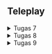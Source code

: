 ## Teleplay

<details>
<summary>Tugas 7</summary>
    
## Proses Pengerjaan Tugas
    
1. Membuat proyek flutter baru dengan nama <b>Teleplay</b>

```
flutter create teleplay
```

2. Membuat file baru bernama `menu.dart`

3. Mengisi file `menu.dart` dengan widget stateless bernama `MyHomePage`.

```
class MyHomePage extends StatelessWidget {
    MyHomePage({super.key});

    @override
    Widget build(BuildContext context) {
        return Scaffold(
            ... // jangan copy titik-titik ini!
        );
    }
}
```

4. Import file `menu.dart` ke file `main.dart`

```
import 'package:teleplay_mobile/menu.dart';
```

5. Membuat class widget bernama `ItemHomePage` untuk membuat object item pada file `menu.dart` denga warna, nama, dan color yang yang memungkinkan Anda membuat objek dengan setiap atribut yang berkorelasi untuk tiap item.

```
class ItemHomePage {
  final String name;
  final IconData icon;
  final Color color;

  ItemHomePage(this.name, this.icon, this.color);
}
```

6. Membuat list of items yang ingin dibuat pada file `menu.dart`.

7. Membuat tiga tombol sederhana dengan ikon dan teks.
```
class ItemCard extends StatelessWidget {
  final ItemHomePage item;
  const ItemCard(this.item, {super.key});

  @override
  Widget build(BuildContext context) {
    return Material(
      color: item.color,
      borderRadius: BorderRadius.circular(12),
      child: InkWell(
        onTap: () {
          ScaffoldMessenger.of(context)
            ..hideCurrentSnackBar()
            ..showSnackBar(SnackBar(
                content: Text("Kamu telah menekan tombol ${item.name}!")));
        },
        // Container untuk menyimpan Icon dan Text
        child: Container(
          width: 240,
          padding: const EdgeInsets.all(8),
          child: Center(
            child: Column(
              // Menyusun ikon dan teks di tengah kartu.
              mainAxisAlignment: MainAxisAlignment.center,
              children: [
                Icon(
                  item.icon,
                  color: Colors.white,
                  size: 30.0,
                ),
                const Padding(padding: EdgeInsets.all(3)),
                Text(
                  item.name,
                  textAlign: TextAlign.center,
                  style: const TextStyle(color: Colors.white),
                ),
              ],
            ),
          ),
        ),
      ),
    );
  }
}
```

8. Snackbar dengan tulisan 
*  "Kamu telah menekan tombol Lihat Daftar Produk" ketika tombol Lihat Daftar Produk ditekan.
* "Kamu telah menekan tombol Tambah Produk" ketika tombol Tambah Produk ditekan.
* "Kamu telah menekan tombol Logout" ketika tombol Logout ditekan.

```
child: InkWell(
        onTap: () {
          ScaffoldMessenger.of(context)
            ..hideCurrentSnackBar()
            ..showSnackBar(SnackBar(
                content: Text("Kamu telah menekan tombol ${item.name}!")));
        },
)
```
## Menjawab Pertanyaan
1. Jelaskan apa yang dimaksud dengan stateless widget dan stateful widget, dan jelaskan perbedaan dari keduanya.
<table>
    <tr>
        <th></th>
        <th>Stateless Widget</th>
        <th>Statefull Widget</th>
    </tr>
    <tr>
        <td>Definisi</td>
        <td>Widget yang tidak dapat berubah (widget statis)</td>
        <td>Widget yang mengubah propertinya selama run time (widget dinamis)</td>
    </tr>
    <tr>
        <td>Ketergantungan pada data atau perubahan perilaku apa pun</td>
        <td>Tidak bergantung pada perubahan data atau perubahan perilaku apa pun</td>
        <td>Diperbarui selama runtime berdasarkan tindakan pengguna atau perubahan data</td>
    </tr>
    <tr>
        <td>Status</td>
        <td>Tidak memiliki status hanya terrender sekali dan tidak akan memperbarui dirinya sendiri, tetapi hanya akan diperbarui saat data eksternal berubah</td>
        <td>Memiliki status internal dan dapat dirender ulang jika data masukan berubah atau jika status widget berubah</td>
    </tr>
    <tr>
        <td>Contoh Implementasi</td>
        <td>
            <pre>
                <code>
        class MyStatelessWidget extends StatelessWidget {
        // This widget is the root of your application.
        @override
        Widget build(BuildContext context) {
            return Container(
            child: Text('This is a Stateless Widget'),
            );
        }
        }
                </code>
            </pre>
        </td>
        <td>
            <pre>
                <code>
        class MyStatefulWidget extends StatefulWidget {
        MyStatefulWidget({Key? key}) : super(key: key);
        @override
        _MyStatefulWidgetState createState() => _MyStatefulWidgetState();
        }
                </code>
            </pre>
        </td>
    </tr>
</table>

2. Sebutkan widget apa saja yang kamu gunakan pada proyek ini dan jelaskan fungsinya.

* Scaffold: Widget ini sebagi struktur dasar untuk halaman, menyediakan kerangka untuk AppBar dan body.
* AppBar: widget ini untuk menampilkan judul di bagian atas halaman.
* SingleChildScrollView: widget ini untuk memungkinkan halaman untuk discroll ketika konten meluap di layar.
* Padding: widget ini untuk memberikan ruang di sekitar widget.
* Column: widget ini untuk menyusun widget secara vertikal.
* Row: widget ini untuk menyusun widget secara horizontal.
* SizedBox: widget ini untuk memberikan jarak atau ruang kosong vertikal.
* Center: widget ini untuk menempatkan widget di tengah-tengah.
* GridView.count: widget ini untuk membuat tata letak grid dengan jumlah kolom tertentu.
* Card: widget ini untuk menyediakan konten yang flexibel dan dapat diperluas, serta sebagai tempat untuk menampilkan berbagai informasi.
* Container: widget serbaguna untuk tata letak, padding, dan ukuran.
* Text: widget ini untuk menampilkan teks.
* Material: widget ini untuk memberikan tampilan material pada widget.
* InkWell: widget ini untuk menambahkan efek interaktif ketika widget ditekan.
* Icon: widget ini untuk menampilkan ikon dari Icons library.
* SnackBar: widget ini untuk memberikan notifikasi sementara di bagian bawah halaman.

3. Apa fungsi dari setState()? Jelaskan variabel apa saja yang dapat terdampak dengan fungsi tersebut.
   
setState() berguana untuk memberi tahu framework bahwa ada objek dengan internal state yang berubah sehingga memerlukan pembaruan tampilan (UI). Fungsi ini menyebabkan framework untuk build state objek. Semua variabel yang merupakan bagian dari State class dari widget yang memanggil setState() dapat terdampak. Contohnya variabel yang mengubah data tampilan dan variabel yang mengatur kondisi UI.

4. Jelaskan perbedaan antara const dengan final.
   
* final digunakan ketika variabel hanya diinisialisasi sekali tetapi nilainya baru diketahui saat runtime.
* const keyword untuk menetapkan variabel konstan sejak waktu kompilasi. Penggunaan const pada suatu objek, menjadikan seluruh status mendalam objek benar-benar tetap pada waktu kompilasi dan objek dengan status ini akan dianggap beku dan sepenuhnya tidak dapat diubah. Objek yang dibuat menggunakan const bersifat immutable.

</details>

<details>
<summary>Tugas 8</summary>

## Proses Pengerjaan Tugas
1. Membuat `left_drawer.dart` dengan 2 opsi `halaman utama` dan  `tambah produk`

2. Membuat `videoentry_form.dart` dengan validasi dari setiap input nama, amount, description, duration, dan image serta menampilkan data yang dikirim dengan `show_dialog()` setelah ditekan button `save`

3. Mengarahkan pengguna ke halaman form pada `Tambah Produk` button
```
if (item.name == "Tambah Produk") {
  Navigator.push(
      context,
      MaterialPageRoute(
          builder: (context) => const VideoEntryFormPage()));
}
```
4. Melakukan refaktorisasi dengan memindahkan file `left_drawer.dart` dan `video_card.dart` ke direktori `widgets` serta `menu.dart` dan `videoentry_form.dart` ke direktori `screens`

## Menjawab Pertanyaan
1. Apa kegunaan const di Flutter? Jelaskan apa keuntungan ketika menggunakan const pada kode Flutter. Kapan sebaiknya kita menggunakan const, dan kapan sebaiknya tidak digunakan? <br>
Const digunakan dalam flutter untuk menghindari pembuatan widget berulang, untuk meningkatkan performance dari widget tree, dan untuk memastikan immutability. <br>
Keuntungan menggunakan `const`:
* Optimalisasi performa: Dengan const, Flutter tidak perlu membuat ulang widget setiap kali terjadi rebuild karena widget tersebut dianggap tidak berubah.
* Pengurangan penggunaan memori: Objek const disimpan di memori yang di-cache dan tidak perlu dibuat ulang. <br><br>
Const dipakai ketika value dari suatu variabel diketahui ketika `compile time` dan tidak pernah berubah. `Const` sebaiknya tidak digunakan untuk variabel yang valuenya dapat berubah.

2. Jelaskan dan bandingkan penggunaan Column dan Row pada Flutter. Berikan contoh implementasi dari masing-masing layout widget ini! <br>
Row adalah widget yang dapat mengatur widget anak secara horizontal (dari kiri ke kanan), sedangkan Column adalah widge yang dapat mengatur widget anak secara vertikal (dari atas ke bawah). Perbandingan penggunaan adalah Row dapat digunakan untuk menempatkan widget-widget lainnya secara horizontal dan Column dapat digunakan untuk menempatkan widget-widget lainnya secara vertikal. Perbedaan antara Row dan Column dalam flutter adalah tata letak yang horizontal/vertikal dalam sebuah aplikasi Flutter.

Contoh implementasinya:
```
Row(
  mainAxisAlignment: MainAxisAlignment.spaceEvenly,
  children: [
    InfoCard(title: 'NPM', content: npm),
    InfoCard(title: 'Name', content: name),
    InfoCard(title: 'Class', content: className),
  ],
),
```
```
child: Column(
  children: [
    Text(
      title,
      style: const TextStyle(fontWeight: FontWeight.bold),
    ),
    const SizedBox(height: 8.0),
    Text(content),
  ],
),

```

3. Sebutkan apa saja elemen input yang kamu gunakan pada halaman form yang kamu buat pada tugas kali ini. Apakah terdapat elemen input Flutter lain yang tidak kamu gunakan pada tugas ini? Jelaskan! <br>
Elemen input pada halaman form yang telah saya buat adalah TextFormField dan DropDown. TextFormField untuk memasukkan teks seperti nama produk, jumlah produk, harga, deskripsi, dan URL gambar. Selain itu, DropDown untuk memilih durasi dalam jam, menit, dan detik. Ada elemen input flutter yang tidak saya gunakan, seperti CheckBox, Radio, Slider, dan Switch. 
* Checkbox: Bisa digunakan untuk input tipe boolean, seperti menandai apakah produk sedang promosi atau tidak.
* Radio: Cocok untuk memilih salah satu opsi dari beberapa pilihan yang tetap, misalnya kategori produk.
* Slider: Untuk input nilai dalam rentang tertentu, bisa digunakan untuk memilih rating produk.
* Switch: Cocok untuk input on/off, bisa digunakan untuk fitur seperti "produk tersedia/tidak tersedia".

4. Bagaimana cara kamu mengatur tema (theme) dalam aplikasi Flutter agar aplikasi yang dibuat konsisten? Apakah kamu mengimplementasikan tema pada aplikasi yang kamu buat? <br>
Agar konsisten, saya menggunakan ThemeData di MaterialApp dan menentukan ColorScheme dan TextTheme. Berikut kode untuk mengimplementasian tema pada aplikasi yang saya buat.

```
theme: ThemeData(
        colorScheme: ColorScheme.fromSwatch(
          primarySwatch: Colors.indigo,
        ).copyWith(secondary: Colors.indigo[400]),
        useMaterial3: true,
      ),
```

5. Bagaimana cara kamu menangani navigasi dalam aplikasi dengan banyak halaman pada Flutter? <br>
Pada aplikasi ini, penerapan yang saya gunakan untuk halaman pada flutter adalah navigator dan route. Beberapa penggunaan navigator, yaitu 
* `push()`
Method `push()` menambahkan suatu route ke dalam stack route yang dikelola oleh Navigator.
* `pop()`
Method `pop()` menghapus route yang sedang ditampilkan kepada pengguna (atau dalam kata lain, route yang berada pada paling atas stack) dari stack route yang dikelola oleh Navigator.
* `pushReplacement()`
Method `pushReplacement()` menghapus route yang sedang ditampilkan kepada pengguna dan menggantinya dengan suatu route. 

</details>

<details>
<summary>Tugas 9</summary>

## Proses Pengerjaan Tugas
1. Menambahkan depedensi yang dibutuhkan, seperti 
```
flutter pub add provider
flutter pub add pbp_django_auth
flutter pub add http
```

2. Menambahkan `CookieRequest` library ke semua child widgets dengan `Provider`.

3. Membuat `login.dart` pada subdirektori `screens` untuk menampilkan form login.

4. Mengarahkan `main.dart` ke `login.dart`

5. Membuat `video_entry.dart` pada models

6. Penerapan Fetch data dari django untuk ditampilkan ke Flutter

7. Membuat `list_videoentry.dart` ke subdirektori `screens` untuk menampilkan list seluruh produk dengan masing masing produk memiliki name, price, descriprtion, imageURL, dan durasi.

8. Melakukan perubahan pada subdirektori `screens` untuk mengubah input yang diterima ke dalam JSON kemudian mengirimnya ke server sehingga dapat dilakukan fetch.

9. Melakukan perubahan pada `menu.dart` agar tombol logout dapat berfungsi untuk ke luar halaman, yaitu halaman login.

10. Seorang user hanya dapat berinteraksi dengan produk yang terasosiaso dengan pengguna yang login.

## Menjawab Pertanyaan
1. <b>Jelaskan mengapa kita perlu membuat model untuk melakukan pengambilan ataupun pengiriman data JSON? Apakah akan terjadi error jika kita tidak membuat model terlebih dahulu?</b><br>

Kita perlu membuat model agar <br>
-> Struktur data yang konsisten
Dengan model membantu memastikan bawa struktur data yang diterima atau dikirim ke API selalu sesuai yang diharapkan.
-> Validasi dan keamanan <br>
Model membantu memastikan bahwa atribut tertentu dari JSON yang diterima atau dikirim sehingga menimalkan risiko kebocoran data sensitif.
-> Kemudahan pemrograman <br>
Model membuat kode lebih terstruktur dan dan mudah dibaca.
-> Pemetaan data secara otomatis <br>
Model menyebabkan JSON dapat langsung memetakan JSON ;angsung ke objek secara otomatis <br><br>

Jika model tidak ada, tidak selalu membuat error, tetapi tidak selalu tergantung dengan
-> Ukuran dan kompleksitas data JSON <br>
Jika ukuran JSON sangat besar, mengelola data secara manual dapat menyebabkan rentan terhadap kesalahan
-> Error Parsing atau Access <br>
Tanpa modek, pengaksesan data dapat menyebabkan crash, seperti KeyError di Python atau NullPointerException.
-> Perubahan API <br>
Jika struktut JSON berubah di API, kode akan sulit menyesuaikan dengan perubahan sehingga dibutuhkan model. <br><br>

2. <b>Jelaskan fungsi dari library http yang sudah kamu implementasikan pada tugas ini</b><br>

Fungsi dari library http adalah sebagai pengelola komunikasi antara aplikasi flutter dengan server, library ini untuk menyediakan metode untuk mengirimkan sebuah request ke server dan menerima respon dari server yang umumnya berformat JSON. Fungsi dari library http adalah 

** Melakukan HTTP Request
Library http memungkinkan aplikasi untuk mengirim berbagai jenis request HTTP seperti GET (mengambil data dari server), POST/PUT (mengirimkan data ke server), dan DELETE (menghapus data dari server).

** Mengirimkan data ke server.
Library http mendukung pengiriman data dalam berbagai format. Data dikirim bersama body request ke server, sering kali dalam metode POST atau PUT.

** Menerima dan memproses respon server
Library http memungkinkan untuk membaca kode status HTTP, mengakses data respon, dan memproses respon untuk ditampilkan dalam aplikasi.

** Error Handling
Library http dapat menangani error, seperti timout, kegagalan jarinagan, dan respon tidak sesuai format. 

** Menyediakan Header dan Authentication
Library http mendukung penambahan header pada setiap request untuk keperluan otentikasi atau kebutuhan spesifik lainnya, seperti token API, tipe konten, atau pengaturan khusus lainnya.

3. <b>  Jelaskan fungsi dari CookieRequest dan jelaskan mengapa instance CookieRequest perlu untuk dibagikan ke semua komponen di aplikasi Flutter.</b>

CookieRequest adalah suatu mekanisme atau kelas yang bertugas mengelola sesi autentikasi pengguna melalui cookie, baik untuk pengiriman maupun penerimaan cookie saat berkomunikasi dengan server. Fungsinya meliputi:

* Mengelola Sesi Pengguna
CookieRequest memungkinkan aplikasi untuk menyimpan informasi sesi pengguna menggunakan cookie yang dikirim oleh server, seperti session ID atau token autentikasi. Hal ini memastikan bahwa pengguna tetap terautentikasi selama sesi berlangsung tanpa perlu login berulang kali.

* Otomasi Manajemen Cookie
CookieRequest mempermudah pengelolaan cookie di aplikasi Flutter tanpa perlu mengelola cookie secara manual.

* Mendukung Otentikasi Stateful
Dalam sistem yang menggunakan cookie sebagai mekanisme autentikasi (stateful authentication), server menyimpan status pengguna berdasarkan session ID yang terdapat pada cookie. CookieRequest memastikan bahwa cookie ini selalu dikirim dalam setiap permintaan yang membutuhkan autentikasi.

Instance CookieRequest perlu dibagikan ke semua komponen karena Konsistensi Sesi Pengguna, Konsistensi Sesi Pengguna, Pengelolaan Cookie Terpusat Dengan instance yang dibagikan, Efisiensi, dan Kemudahan Integrasi dengan Backend. 

4. <b> Jelaskan mekanisme pengiriman data mulai dari input hingga dapat ditampilkan pada Flutter.</b>
* Input Data di Flutter
Pengguna memasukkan data melalui antarmuka (form atau widget) di aplikasi Flutter. Komponen utama yang dipakai adalah TextField atau TextFormField untuk input teks. Tombol (Button) untuk mengirimkan data.
Pengolahan Input yang digunakan adalah data input pengguna diambil melalui pengendali (controller) seperti TextEditingController dan data yang diambil diverifikasi (validasi input) sebelum dikirim ke backend.
* Validasi Data Input Sebelum data dikirimkan, biasanya dilakukan validasi untuk memastikan input sesuai dengan persyaratan.
* Serialisasi Data Data yang diambil dari input diubah menjadi format yang dapat dikirim ke server.
* Pengiriman Data ke Backend
Flutter mengirimkan data ke backend melalui HTTP Request, biasanya menggunakan metode POST atau GET. 
Protokol yang Digunakan, adalah HTTP/HTTPS (biasanya HTTPS untuk keamanan). Lalu, library HTTP di Flutter http digunakan untuk mengirimkan data ke server.
* Pemrosesan Data di Server Setelah data diterima di server:
* Parsing dan Menampilkan Respons di Flutter Setelah menerima respons, aplikasi Flutter
* Handle Error yang dilakukan agar aplikasi tidak crash.
* Pengguanaan statte management untuk uodate UI. Dalam aplikasi yang kompleks, state management seperti Provider atau Riverpod digunakan untuk menyimpan data yang diterima dari server, lalu memperbarui UI secara otomatis.

5. <b>Jelaskan mekanisme autentikasi dari login, register, hingga logout. Mulai dari input data akun pada Flutter ke Django hingga selesainya proses autentikasi oleh Django dan tampilnya menu pada Flutter.</b>
1. Register:
Pengguna mengisi data di Flutter → Django memvalidasi dan menyimpan data pengguna → Akun terdaftar.
2. Login:
Flutter mengirimkan kredensial → Django memvalidasi → Django mengirimkan token ke Flutter → Token disimpan.
3. Akses Menu:
Token digunakan pada setiap permintaan → Django memverifikasi token → Data dikirimkan ke Flutter.
4. Logout:
Flutter menghapus token lokal → Django menghapus token di server.
Mekanisme ini memastikan keamanan autentikasi dan kenyamanan pengguna selama menggunakan aplikasi.

</details>
